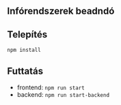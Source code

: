 ## Infórendszerek beadndó

## Telepítés
`npm install`

## Futtatás
- frontend: `npm run start`
- backend: `npm run start-backend`